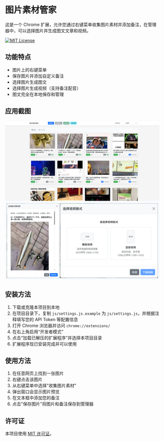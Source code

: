 # 图片素材管家

这是一个 Chrome 扩展，允许您通过右键菜单收集图片素材并添加备注，在管理器中，可以选择图片并生成图文文章和视频。

[![MIT License](https://img.shields.io/badge/License-MIT-green.svg)](./LICENSE)

## 功能特点

- 图片上的右键菜单
- 保存图片并添加自定义备注
- 选择图片生成图文
- 选择图片生成视频（支持备注配音）
- 图文完全在本地保存和管理

## 应用截图

![gallery](./screenshots/gallery.png)
![generator](./screenshots/generator.png)

## 安装方法

1. 下载或克隆本项目到本地  
2. 在项目目录下，复制 `js/settings.js.example` 为 `js/settings.js`，并根据注释填写您的 API Token 等配置信息  
3. 打开 Chrome 浏览器并访问 `chrome://extensions/`  
4. 在右上角启用“开发者模式”  
5. 点击“加载已解压的扩展程序”并选择本项目目录  
6. 扩展程序现已安装完成并可以使用

## 使用方法

1. 在任意网页上找到一张图片
2. 右键点击该图片
3. 从右键菜单中选择"收集图片素材"
4. 弹出窗口会显示图片预览
5. 在文本框中添加您的备注
6. 点击"保存图片"将图片和备注保存到管理器

## 许可证

本项目使用 [MIT 许可证](./LICENSE)。
